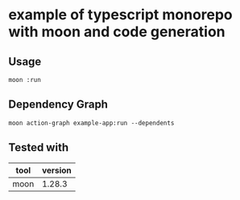 # example of typescript monorepo with moon and code generation

## Usage

```
moon :run
```

## Dependency Graph

```
moon action-graph example-app:run --dependents
```

## Tested with

| tool | version |
| ---- | ------- |
| moon | 1.28.3  |
